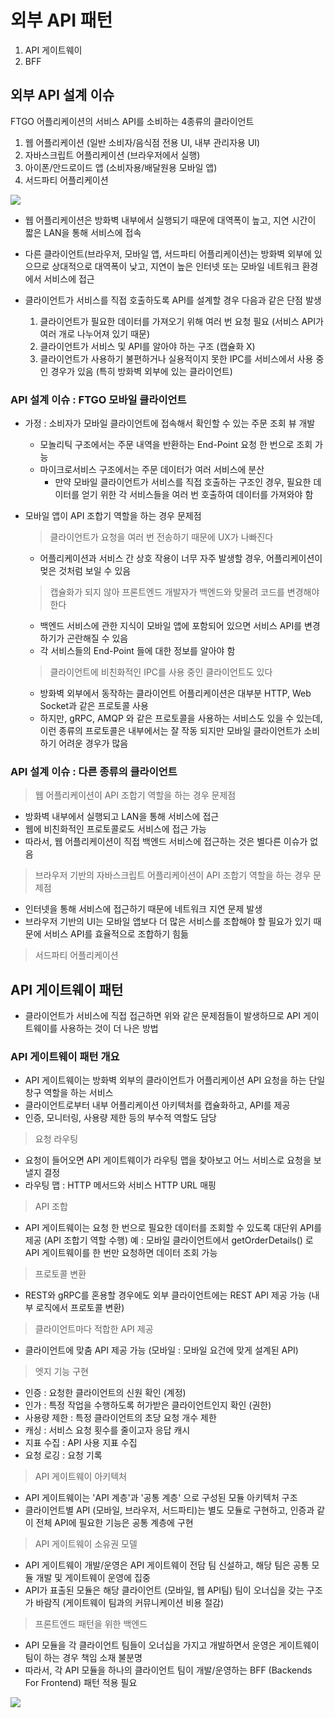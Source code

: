 # 외부 API 패턴

1. API 게이트웨이 
2. BFF 

## 외부 API 설계 이슈
FTGO 어플리케이션의 서비스 API를 소비하는 4종류의 클라이언트 
1. 웹 어플리케이션 (일반 소비자/음식점 전용 UI, 내부 관리자용 UI)
2. 자바스크립트 어플리케이션 (브라우저에서 실행)
3. 아이폰/안드로이드 앱 (소비자용/배달원용 모바일 앱)
4. 서드파티 어플리케이션
 
<img src="https://media.vlpt.us/images/litien/post/9f055438-bfa0-44c1-a40a-ceb9745da328/image.png">
   
- 웹 어플리케이션은 방화벽 내부에서 실행되기 때문에 대역폭이 높고, 지연 시간이 짧은 LAN을 통해 서비스에 접속
- 다른 클라이언트(브라우저, 모바일 앱, 서드파티 어플리케이션)는 방화벽 외부에 있으므로 상대적으로 대역폭이 낮고, 지연이 높은 인터넷 또는 모바일 네트워크 환경에서 서비스에 접근

- 클라이언트가 서비스를 직접 호출하도록 API를 설계할 경우 다음과 같은 단점 발생
    1. 클라이언트가 필요한 데이터를 가져오기 위해 여러 번 요청 필요 (서비스 API가 여러 개로 나누어져 있기 때문)
    2. 클라이언트가 서비스 및 API를 알아야 하는 구조 (캡슐화 X)
    3. 클라이언트가 사용하기 불편하거나 실용적이지 못한 IPC를 서비스에서 사용 중인 경우가 있음 (특히 방화벽 외부에 있는 클라이언트)

### API 설계 이슈 : FTGO 모바일 클라이언트
- 가정 : 소비자가 모바일 클라이언트에 접속해서 확인할 수 있는 주문 조회 뷰 개발
    - 모놀리틱 구조에서는 주문 내역을 반환하는 End-Point 요청 한 번으로 조회 가능
    - 마이크로서비스 구조에서는 주문 데이터가 여러 서비스에 분산
        - 만약 모바일 클라이언트가 서비스를 직접 호출하는 구조인 경우, 필요한 데이터를 얻기 위한 각 서비스들을 여러 번 호출하여 데이터를 가져와야 함
        
- 모바일 앱이 API 조합기 역할을 하는 경우 문제점
    > 클라이언트가 요청을 여러 번 전송하기 때문에 UX가 나빠진다
    - 어플리케이션과 서비스 간 상호 작용이 너무 자주 발생할 경우, 어플리케이션이 멎은 것처럼 보일 수 있음
    
    > 캡슐화가 되지 않아 프론트엔드 개발자가 백엔드와 맞물려 코드를 변경해야 한다
    - 백엔드 서비스에 관한 지식이 모바일 앱에 포함되어 있으면 서비스 API를 변경하기가 곤란해질 수 있음
    - 각 서비스들의 End-Point 들에 대한 정보를 알아야 함 
    
    > 클라이언트에 비친화적인 IPC를 사용 중인 클라이언트도 있다
    - 방화벽 외부에서 동작하는 클라이언트 어플리케이션은 대부분 HTTP, Web Socket과 같은 프로토콜 사용
    - 하지만, gRPC, AMQP 와 같은 프로토콜을 사용하는 서비스도 있을 수 있는데, 이런 종류의 프로토콜은 내부에서는 잘 작동 되지만 모바일 클라이언트가 소비하기 어려운 경우가 많음
    
### API 설계 이슈 : 다른 종류의 클라이언트
> 웹 어플리케이션이 API 조합기 역할을 하는 경우 문제점
- 방화벽 내부에서 실행되고 LAN을 통해 서비스에 접근
- 웹에 비친화적인 프로토콜로도 서비스에 접근 가능
- 따라서, 웹 어플리케이션이 직접 백엔드 서비스에 접근하는 것은 별다른 이슈가 없음
    
> 브라우저 기반의 자바스크립트 어플리케이션이 API 조합기 역할을 하는 경우 문제점
- 인터넷을 통해 서비스에 접근하기 때문에 네트워크 지연 문제 발생
- 브라우저 기반의 UI는 모바일 앱보다 더 많은 서비스를 조합해야 할 필요가 있기 때문에 서비스 API를 효율적으로 조합하기 힘듦

> 서드파티 어플리케이션

## API 게이트웨이 패턴
- 클라이언트가 서비스에 직접 접근하면 위와 같은 문제점들이 발생하므로 API 게이트웨이를 사용하는 것이 더 나은 방법

### API 게이트웨이 패턴 개요
- API 게이트웨이는 방화벽 외부의 클라이언트가 어플리케이션 API 요청을 하는 단일 창구 역할을 하는 서비스
- 클라이언트로부터 내부 어플리케이션 아키텍처를 캡슐화하고, API를 제공
- 인증, 모니터링, 사용량 제한 등의 부수적 역할도 담당

> 요청 라우팅
- 요청이 들어오면 API 게이트웨이가 라우팅 맵을 찾아보고 어느 서비스로 요청을 보낼지 결정
- 라우팅 맵 : HTTP 메서드와 서비스 HTTP URL 매핑 

> API 조합         
- API 게이트웨이는 요청 한 번으로 필요한 데이터를 조회할 수 있도록 대단위 API를 제공 (API 조합기 역할 수행)
    예 : 모바일 클라이언트에서 getOrderDetails() 로 API 게이트웨이를 한 번만 요청하면 데이터 조회 가능
    
> 프로토콜 변환
- REST와 gRPC를 혼용할 경우에도 외부 클라이언트에는 REST API 제공 가능 (내부 로직에서 프로토콜 변환)

> 클라이언트마다 적합한 API 제공
- 클라이언트에 맞춤 API 제공 가능 (모바일 : 모바일 요건에 맞게 설계된 API)

> 엣지 기능 구현
- 인증 : 요청한 클라이언트의 신원 확인 (계정)
- 인가 : 특정 작업을 수행하도록 허가받은 클라이언트인지 확인 (권한) 
- 사용량 제한 : 특정 클라이언트의 초당 요청 개수 제한
- 캐싱 : 서비스 요청 횟수를 줄이고자 응답 캐시
- 지표 수집 : API 사용 지표 수집
- 요청 로깅 : 요청 기록

> API 게이트웨이 아키텍처
- API 게이트웨이는 'API 계층'과 '공통 계층' 으로 구성된 모듈 아키텍처 구조
- 클라이언트별 API (모바일, 브라우저, 서드파티)는 별도 모듈로 구현하고, 인증과 같이 전체 API에 필요한 기능은 공통 계층에 구현

> API 게이트웨이 소유권 모델
- API 게이트웨이 개발/운영은 API 게이트웨이 전담 팀 신설하고, 해당 팀은 공통 모듈 개발 및 게이트웨이 운영에 집중
- API가 표출된 모듈은 해당 클라이언트 (모바일, 웹 API팀) 팀이 오너십을 갖는 구조가 바람직 (게이트웨이 팀과의 커뮤니케이션 비용 절감)

> 프론트엔드 패턴을 위한 백엔드
- API 모듈을 각 클라이언트 팀들이 오너십을 가지고 개발하면서 운영은 게이트웨이팀이 하는 경우 책임 소재 불분명
- 따라서, 각 API 모듈을 하나의 클라이언트 팀이 개발/운영하는 BFF (Backends For Frontend) 패턴 적용 필요 
<img src="https://blog.kakaocdn.net/dn/bDyQ71/btral6QWj9r/NSPqGu3JiyX8TMvHVkRdK0/img.png"/>

